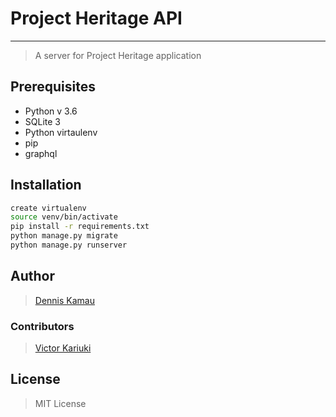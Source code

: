 # Project Heritage API

---

> A server for Project Heritage application

## Prerequisites

- Python v 3.6
- SQLite 3
- Python virtaulenv
- pip
- graphql

## Installation

```bash
create virtualenv
source venv/bin/activate
pip install -r requirements.txt
python manage.py migrate
python manage.py runserver
```

## Author

> [Dennis Kamau](mailto:denniskamau3@gmail.com)

### Contributors

> [Victor Kariuki](mailto:karizvic@gmail.com)


## License

> MIT License
